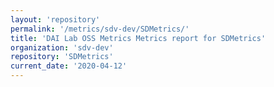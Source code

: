 ```yaml
---
layout: 'repository'
permalink: '/metrics/sdv-dev/SDMetrics/'
title: 'DAI Lab OSS Metrics Metrics report for SDMetrics'
organization: 'sdv-dev'
repository: 'SDMetrics'
current_date: '2020-04-12'
---
```

